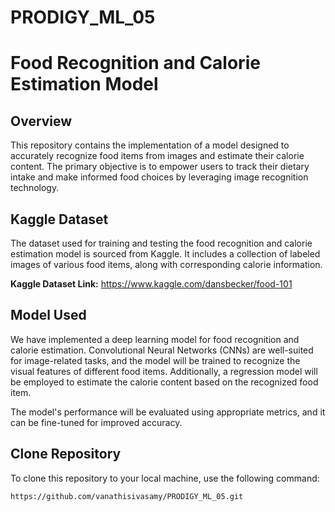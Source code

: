 # PRODIGY_ML_05
# Food Recognition and Calorie Estimation Model

## Overview
This repository contains the implementation of a model designed to accurately recognize food items from images and estimate their calorie content. The primary objective is to empower users to track their dietary intake and make informed food choices by leveraging image recognition technology.

## Kaggle Dataset
The dataset used for training and testing the food recognition and calorie estimation model is sourced from Kaggle. It includes a collection of labeled images of various food items, along with corresponding calorie information.

**Kaggle Dataset Link:** https://www.kaggle.com/dansbecker/food-101

## Model Used
We have implemented a deep learning model for food recognition and calorie estimation. Convolutional Neural Networks (CNNs) are well-suited for image-related tasks, and the model will be trained to recognize the visual features of different food items. Additionally, a regression model will be employed to estimate the calorie content based on the recognized food item.

The model's performance will be evaluated using appropriate metrics, and it can be fine-tuned for improved accuracy.

## Clone Repository
To clone this repository to your local machine, use the following command:

```bash
https://github.com/vanathisivasamy/PRODIGY_ML_05.git
```

